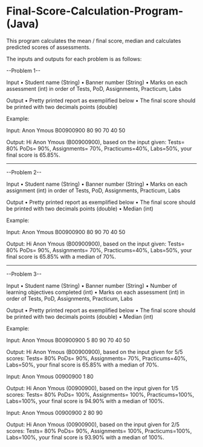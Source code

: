 # Final-Score-Calculation-Program-(Java)
This program calculates the mean / final score, median and calculates predicted scores of assessments.


The inputs and outputs for each problem is as follows:

--Problem 1-- 

Input
• Student name (String)
• Banner number (String)
• Marks on each assessment (int) in order of Tests, PoD, Assignments, Practicum, Labs

Output
• Pretty printed report as exemplified below
• The final score should be printed with two decimals points (double)


Example:

Input:
Anon Ymous
B00900900
80
90
70
40
50

Output: Hi Anon Ymous (B00900900), based on the input given: Tests= 80% PoDs= 90%, Assignments= 70%, Practicums=40%, Labs=50%, your final score is 65.85%.
_______________________________________________________________________________________________________________________________________________________________________

--Problem 2--

Input
• Student name (String)
• Banner number (String)
• Marks on each assignment (int) in order of Tests, PoD, Assignments, Practicum, Labs

Output
• Pretty printed report as exemplified below
• The final score should be printed with two decimals points (double)
• Median (int)


Example:

Input:
Anon Ymous
B00900900
80
90
70
40
50

Output: Hi Anon Ymous (B00900900), based on the input given: Tests= 80% PoDs= 90%, Assignments= 70%, Practicums=40%, Labs=50%, your final score is 65.85% with a median of 70%.
_______________________________________________________________________________________________________________________________________________________________________

--Problem 3--

Input
• Student name (String)
• Banner number (String)
• Number of learning objectives completed (int)
• Marks on each assessment (int) in order of Tests, PoD, Assignments, Practicum, Labs

Output
• Pretty printed report as exemplified below
• The final score should be printed with two decimals points (double)
• Median (int)


Example:

Input:
Anon Ymous
B00900900
5
80
90
70
40
50

Output: Hi Anon Ymous (B00900900), based on the input given for 5/5 scores: Tests= 80% PoDs= 90%, Assignments= 70%, Practicums=40%, Labs=50%, your final score is 65.85% with a median of 70%.

Input:
Anon Ymous
00900900
1
80

Output: Hi Anon Ymous (00900900), based on the input given for 1/5 scores: Tests= 80% PoDs= 100%, Assignments= 100%, Practicums=100%, Labs=100%, your final score is 94.90% with a median of 100%.

Input:
Anon Ymous
00900900
2
80
90

Output: Hi Anon Ymous (00900900), based on the input given for 2/5 scores: Tests= 80% PoDs= 90%, Assignments= 100%, Practicums=100%, Labs=100%, your final score is 93.90% with a median of 100%.

